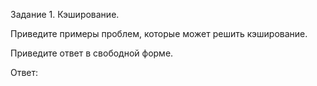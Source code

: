 Задание 1. Кэширование.

Приведите примеры проблем, которые может решить кэширование.

Приведите ответ в свободной форме.

Ответ:


